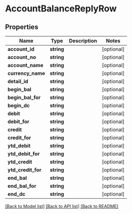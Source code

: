 # AccountBalanceReplyRow

## Properties
Name | Type | Description | Notes
------------ | ------------- | ------------- | -------------
**account_id** | **string** |  | [optional] 
**account_no** | **string** |  | [optional] 
**account_name** | **string** |  | [optional] 
**currency_name** | **string** |  | [optional] 
**detail_id** | **string** |  | [optional] 
**begin_bal** | **string** |  | [optional] 
**begin_bal_for** | **string** |  | [optional] 
**begin_dc** | **string** |  | [optional] 
**debit** | **string** |  | [optional] 
**debit_for** | **string** |  | [optional] 
**credit** | **string** |  | [optional] 
**credit_for** | **string** |  | [optional] 
**ytd_debit** | **string** |  | [optional] 
**ytd_debit_for** | **string** |  | [optional] 
**ytd_credit** | **string** |  | [optional] 
**ytd_credit_for** | **string** |  | [optional] 
**end_bal** | **string** |  | [optional] 
**end_bal_for** | **string** |  | [optional] 
**end_dc** | **string** |  | [optional] 

[[Back to Model list]](../README.md#documentation-for-models) [[Back to API list]](../README.md#documentation-for-api-endpoints) [[Back to README]](../README.md)


